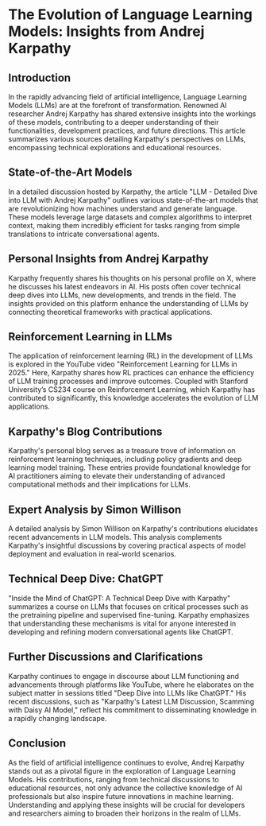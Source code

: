 # The Evolution of Language Learning Models: Insights from Andrej Karpathy

## Introduction
In the rapidly advancing field of artificial intelligence, Language Learning Models (LLMs) are at the forefront of transformation. Renowned AI researcher Andrej Karpathy has shared extensive insights into the workings of these models, contributing to a deeper understanding of their functionalities, development practices, and future directions. This article summarizes various sources detailing Karpathy's perspectives on LLMs, encompassing technical explorations and educational resources.

## State-of-the-Art Models
In a detailed discussion hosted by Karpathy, the article "LLM - Detailed Dive into LLM with Andrej Karpathy" outlines various state-of-the-art models that are revolutionizing how machines understand and generate language. These models leverage large datasets and complex algorithms to interpret context, making them incredibly efficient for tasks ranging from simple translations to intricate conversational agents.

## Personal Insights from Andrej Karpathy
Karpathy frequently shares his thoughts on his personal profile on X, where he discusses his latest endeavors in AI. His posts often cover technical deep dives into LLMs, new developments, and trends in the field. The insights provided on this platform enhance the understanding of LLMs by connecting theoretical frameworks with practical applications.

## Reinforcement Learning in LLMs
The application of reinforcement learning (RL) in the development of LLMs is explored in the YouTube video "Reinforcement Learning for LLMs in 2025." Here, Karpathy shares how RL practices can enhance the efficiency of LLM training processes and improve outcomes. Coupled with Stanford University’s CS234 course on Reinforcement Learning, which Karpathy has contributed to significantly, this knowledge accelerates the evolution of LLM applications.

## Karpathy's Blog Contributions
Karpathy's personal blog serves as a treasure trove of information on reinforcement learning techniques, including policy gradients and deep learning model training. These entries provide foundational knowledge for AI practitioners aiming to elevate their understanding of advanced computational methods and their implications for LLMs.

## Expert Analysis by Simon Willison
A detailed analysis by Simon Willison on Karpathy's contributions elucidates recent advancements in LLM models. This analysis complements Karpathy's insightful discussions by covering practical aspects of model deployment and evaluation in real-world scenarios.

## Technical Deep Dive: ChatGPT
"Inside the Mind of ChatGPT: A Technical Deep Dive with Karpathy" summarizes a course on LLMs that focuses on critical processes such as the pretraining pipeline and supervised fine-tuning. Karpathy emphasizes that understanding these mechanisms is vital for anyone interested in developing and refining modern conversational agents like ChatGPT.

## Further Discussions and Clarifications
Karpathy continues to engage in discourse about LLM functioning and advancements through platforms like YouTube, where he elaborates on the subject matter in sessions titled "Deep Dive into LLMs like ChatGPT." His recent discussions, such as "Karpathy's Latest LLM Discussion, Scamming with Daisy AI Model," reflect his commitment to disseminating knowledge in a rapidly changing landscape.

## Conclusion
As the field of artificial intelligence continues to evolve, Andrej Karpathy stands out as a pivotal figure in the exploration of Language Learning Models. His contributions, ranging from technical discussions to educational resources, not only advance the collective knowledge of AI professionals but also inspire future innovations in machine learning. Understanding and applying these insights will be crucial for developers and researchers aiming to broaden their horizons in the realm of LLMs.
